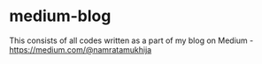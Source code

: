 # medium-blog
This consists of all codes written as a part of my blog on Medium - https://medium.com/@namratamukhija

